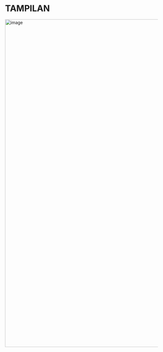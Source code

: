 # TAMPILAN 
<img width="1920" height="1080" alt="image" src="https://github.com/user-attachments/assets/7d08c114-3abf-4b6c-a4a4-5652908ce421" />

